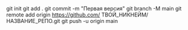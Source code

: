 git init
git add .
git commit -m "Первая версия"
git branch -M main
git remote add origin https://github.com/ ТВОЙ_НИКНЕЙМ/НАЗВАНИЕ_РЕПО.git
git push -u origin main
